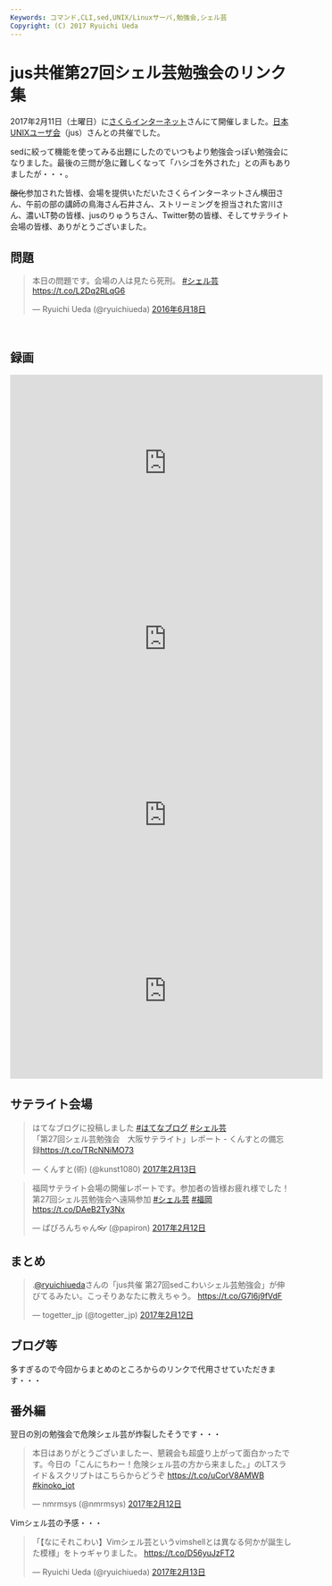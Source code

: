 ```yaml
---
Keywords: コマンド,CLI,sed,UNIX/Linuxサーバ,勉強会,シェル芸
Copyright: (C) 2017 Ryuichi Ueda
---
```


# jus共催第27回シェル芸勉強会のリンク集
2017年2月11日（土曜日）に<a href="https://www.sakura.ad.jp/" target="_blank">さくらインターネット</a>さんにて開催しました。<a href="https://www.jus.or.jp/" target="_blank">日本UNIXユーザ会</a>（jus）さんとの共催でした。

sedに絞って機能を使ってみる出題にしたのでいつもより勉強会っぽい勉強会になりました。最後の三問が急に難しくなって「ハシゴを外された」との声もありましたが・・・。

<del datetime="2017-02-12T13:28:52+00:00">酸化</del>参加された皆様、会場を提供いただいたさくらインターネットさん横田さん、午前の部の講師の鳥海さん石井さん、ストリーミングを担当された宮川さん、濃いLT勢の皆様、jusのりゅうちさん、Twitter勢の皆様、そしてサテライト会場の皆様、ありがとうございました。
<h2>問題</h2>
<blockquote class="twitter-tweet" data-lang="ja">
<p dir="ltr" lang="ja">本日の問題です。会場の人は見たら死刑。 <a href="https://twitter.com/hashtag/%E3%82%B7%E3%82%A7%E3%83%AB%E8%8A%B8?src=hash">#シェル芸</a><a href="https://t.co/L2Dq2RLqG6">https://t.co/L2Dq2RLqG6</a></p>
— Ryuichi Ueda (@ryuichiueda) <a href="https://twitter.com/ryuichiueda/status/744031643145502720">2016年6月18日</a></blockquote>
<script async src="//platform.twitter.com/widgets.js" charset="utf-8"></script>

&nbsp;
<h2>録画</h2>
<iframe src="https://www.youtube.com/embed/oeNFq5t_frc" width="560" height="315" frameborder="0" allowfullscreen="allowfullscreen"></iframe>

<iframe src="https://www.youtube.com/embed/cDt2Olr0x84" width="560" height="315" frameborder="0" allowfullscreen="allowfullscreen"></iframe>

<iframe src="https://www.youtube.com/embed/BXM4pmvxrq4" width="560" height="315" frameborder="0" allowfullscreen="allowfullscreen"></iframe>

<iframe src="https://www.youtube.com/embed/JBax4En3EeM" width="560" height="315" frameborder="0" allowfullscreen="allowfullscreen"></iframe>
<h2>サテライト会場</h2>

<blockquote class="twitter-tweet" data-lang="ja"><p lang="ja" dir="ltr">はてなブログに投稿しました <a href="https://twitter.com/hashtag/%E3%81%AF%E3%81%A6%E3%81%AA%E3%83%96%E3%83%AD%E3%82%B0?src=hash">#はてなブログ</a> <a href="https://twitter.com/hashtag/%E3%82%B7%E3%82%A7%E3%83%AB%E8%8A%B8?src=hash">#シェル芸</a><br>「第27回シェル芸勉強会　大阪サテライト」レポート - くんすとの備忘録<a href="https://t.co/TRcNNiMO73">https://t.co/TRcNNiMO73</a></p>&mdash; くんすと(術) (@kunst1080) <a href="https://twitter.com/kunst1080/status/831155496753115137">2017年2月13日</a></blockquote> <script async src="//platform.twitter.com/widgets.js" charset="utf-8"></script>

<blockquote class="twitter-tweet" data-lang="ja">
<p dir="ltr" lang="ja">福岡サテライト会場の開催レポートです。参加者の皆様お疲れ様でした！第27回シェル芸勉強会へ遠隔参加 <a href="https://twitter.com/hashtag/%E3%82%B7%E3%82%A7%E3%83%AB%E8%8A%B8?src=hash">#シェル芸</a> <a href="https://twitter.com/hashtag/%E7%A6%8F%E5%B2%A1?src=hash">#福岡</a> <a href="https://t.co/DAeB2Ty3Nx">https://t.co/DAeB2Ty3Nx</a></p>
— ぱぴろんちゃん👓 (@papiron) <a href="https://twitter.com/papiron/status/830680756926107648">2017年2月12日</a></blockquote>
<script async src="//platform.twitter.com/widgets.js" charset="utf-8"></script>
<h2>まとめ</h2>
<blockquote class="twitter-tweet" data-lang="ja">
<p dir="ltr" lang="ja">.<a href="https://twitter.com/ryuichiueda">@ryuichiueda</a>さんの「jus共催 第27回sedこわいシェル芸勉強会」が伸びてるみたい。こっそりあなたに教えちゃう。 <a href="https://t.co/G7I6j9fVdF">https://t.co/G7I6j9fVdF</a></p>
— togetter_jp (@togetter_jp) <a href="https://twitter.com/togetter_jp/status/830778510000001025">2017年2月12日</a></blockquote>
<script async src="//platform.twitter.com/widgets.js" charset="utf-8"></script>
<h2>ブログ等</h2>
多すぎるので今回からまとめのところからのリンクで代用させていただきます・・・
<h2>番外編</h2>
翌日の別の勉強会で危険シェル芸が炸裂したそうです・・・
<blockquote class="twitter-tweet" data-lang="ja">
<p dir="ltr" lang="ja">本日はありがとうございましたー、懇親会も超盛り上がって面白かったです。今日の「こんにちわー！危険シェル芸の方から来ました。」のLTスライド＆スクリプトはこちらからどうぞ <a href="https://t.co/uCorV8AMWB">https://t.co/uCorV8AMWB</a> <a href="https://twitter.com/hashtag/kinoko_iot?src=hash">#kinoko_iot</a></p>
— nmrmsys (@nmrmsys) <a href="https://twitter.com/nmrmsys/status/830764942382895104">2017年2月12日</a></blockquote>
<script async src="//platform.twitter.com/widgets.js" charset="utf-8"></script>


Vimシェル芸の予感・・・

<blockquote class="twitter-tweet" data-lang="ja"><p lang="ja" dir="ltr">「【なにそれこわい】Vimシェル芸というvimshellとは異なる何かが誕生した模様」をトゥギャりました。 <a href="https://t.co/D56yuJzFT2">https://t.co/D56yuJzFT2</a></p>&mdash; Ryuichi Ueda (@ryuichiueda) <a href="https://twitter.com/ryuichiueda/status/830930574936141824">2017年2月13日</a></blockquote>
<script async src="//platform.twitter.com/widgets.js" charset="utf-8"></script>
